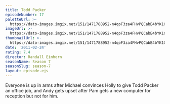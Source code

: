 ```yaml
---
title: Todd Packer
episodeNumber: 17
paletteUrl: >-
  https://dato-images.imgix.net/151/1471788952-n4qoF3za4FHvPQCabB4bYK1Gj01.jpg?auto=enhance&ch=DPR%2CWidth&palette=json
imageUrl: >-
  https://dato-images.imgix.net/151/1471788952-n4qoF3za4FHvPQCabB4bYK1Gj01.jpg?auto=compress%2Cformat&ch=DPR%2CWidth&w=500
thumbnailUrl: >-
  https://dato-images.imgix.net/151/1471788952-n4qoF3za4FHvPQCabB4bYK1Gj01.jpg?auto=enhance&ch=DPR%2CWidth&fit=crop&fm=jpg&h=280&w=500
date: '2011-02-24'
rating: 7.4
director: Randall Einhorn
seasonName: Season 7
seasonSlug: season-7
layout: episode.ejs
---
```


Everyone is up in arms after Michael convinces Holly to give Todd Packer an office job, and Andy gets upset after Pam gets a new computer for reception but not for him.